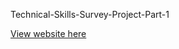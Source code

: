 Technical-Skills-Survey-Project-Part-1

[View website here](https://chrisopo2021.github.io/Technical-Skills-Survey-Project-Part-1/)
